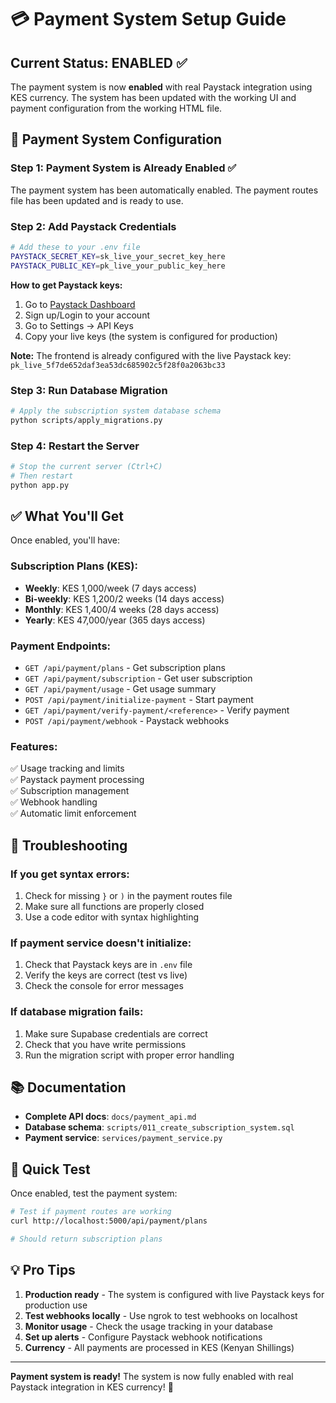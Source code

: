 # 💳 Payment System Setup Guide

## Current Status: ENABLED ✅

The payment system is now **enabled** with real Paystack integration using KES currency. The system has been updated with the working UI and payment configuration from the working HTML file.

## 🚀 Payment System Configuration

### Step 1: Payment System is Already Enabled ✅

The payment system has been automatically enabled. The payment routes file has been updated and is ready to use.

### Step 2: Add Paystack Credentials
```bash
# Add these to your .env file
PAYSTACK_SECRET_KEY=sk_live_your_secret_key_here
PAYSTACK_PUBLIC_KEY=pk_live_your_public_key_here
```

**How to get Paystack keys:**
1. Go to [Paystack Dashboard](https://dashboard.paystack.com)
2. Sign up/Login to your account
3. Go to Settings → API Keys
4. Copy your live keys (the system is configured for production)

**Note:** The frontend is already configured with the live Paystack key: `pk_live_5f7de652daf3ea53dc685902c5f28f0a2063bc33`

### Step 3: Run Database Migration
```bash
# Apply the subscription system database schema
python scripts/apply_migrations.py
```

### Step 4: Restart the Server
```bash
# Stop the current server (Ctrl+C)
# Then restart
python app.py
```

## ✅ What You'll Get

Once enabled, you'll have:

### **Subscription Plans (KES):**
- **Weekly**: KES 1,000/week (7 days access)
- **Bi-weekly**: KES 1,200/2 weeks (14 days access)  
- **Monthly**: KES 1,400/4 weeks (28 days access)
- **Yearly**: KES 47,000/year (365 days access)

### **Payment Endpoints:**
- `GET /api/payment/plans` - Get subscription plans
- `GET /api/payment/subscription` - Get user subscription
- `GET /api/payment/usage` - Get usage summary
- `POST /api/payment/initialize-payment` - Start payment
- `GET /api/payment/verify-payment/<reference>` - Verify payment
- `POST /api/payment/webhook` - Paystack webhooks

### **Features:**
✅ Usage tracking and limits  
✅ Paystack payment processing  
✅ Subscription management  
✅ Webhook handling  
✅ Automatic limit enforcement  

## 🔧 Troubleshooting

### If you get syntax errors:
1. Check for missing `}` or `)` in the payment routes file
2. Make sure all functions are properly closed
3. Use a code editor with syntax highlighting

### If payment service doesn't initialize:
1. Check that Paystack keys are in `.env` file
2. Verify the keys are correct (test vs live)
3. Check the console for error messages

### If database migration fails:
1. Make sure Supabase credentials are correct
2. Check that you have write permissions
3. Run the migration script with proper error handling

## 📚 Documentation

- **Complete API docs**: `docs/payment_api.md`
- **Database schema**: `scripts/011_create_subscription_system.sql`
- **Payment service**: `services/payment_service.py`

## 🎯 Quick Test

Once enabled, test the payment system:

```bash
# Test if payment routes are working
curl http://localhost:5000/api/payment/plans

# Should return subscription plans
```

## 💡 Pro Tips

1. **Production ready** - The system is configured with live Paystack keys for production use
2. **Test webhooks locally** - Use ngrok to test webhooks on localhost
3. **Monitor usage** - Check the usage tracking in your database
4. **Set up alerts** - Configure Paystack webhook notifications
5. **Currency** - All payments are processed in KES (Kenyan Shillings)

---

**Payment system is ready!** The system is now fully enabled with real Paystack integration in KES currency! 🚀 